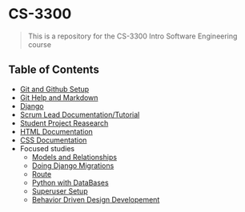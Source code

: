 # CS-3300

> This is a repository for the CS-3300 Intro Software Engineering course

## Table of Contents
- [Git and Github Setup](./DocumentFiles/git-commands.md)
- [Git Help and Markdown](./DocumentFiles/Documentation.md)
- [Django](./DocumentFiles/Django.md)
- [Scrum Lead Documentation/Tutorial](./DocumentFiles/Scrum.md)
- [Student Project Reasearch](./DocumentFiles/projectDesign.md)
- [HTML Documentation](./DocumentFiles/HTML.md)
- [CSS Documentation](./DocumentFiles/css.md)
- Focused studies
  - [Models and Relationships](./DocumentFiles/models_relationships.md)
  - [Doing Django Migrations](./DocumentFiles/Migrations.md)
  - [Route](./DocumentFiles/Route_documentation.md)
  - [Python with DataBases](.DocumentFiles/PythonWithDB.md)
  - [Superuser Setup](./DocumentFiles/SU_setup.md)
  - [Behavior Driven Design Developement](./DocumentFiles/Behavior_Driven_Design_Development_(BDD).md)
